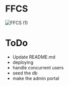 # FFCS
![FFCS (1)](https://github.com/Midas847/FFCS/assets/44649707/f637422d-f685-4a9a-8fc7-44953c0359c8)
# ToDo
   - Update README.md
   - deploying
   - handle concurrent users
   - seed the db
   - make the admin portal
